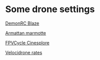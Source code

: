 # Some drone settings

[DemonRC Blaze](documents/drone-settings-blaze.md)

[Armattan marmotte](documents/drone-marmotte.md)

[FPVCycle Cinesplore](documents/drone-cinesplore.md)

[Velocidrone rates](documents/velocidrone-rates.md)
